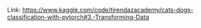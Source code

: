 Link: https://www.kaggle.com/code/tirendazacademy/cats-dogs-classification-with-pytorch#3.-Transforming-Data
